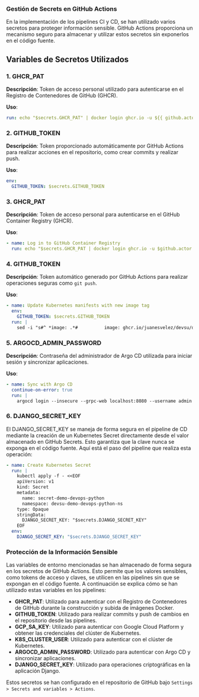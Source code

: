 ### Gestión de Secrets en GitHub Actions

En la implementación de los pipelines CI y CD, se han utilizado varios secretos para proteger información sensible. GitHub Actions proporciona un mecanismo seguro para almacenar y utilizar estos secretos sin exponerlos en el código fuente.

## Variables de Secretos Utilizados

### 1. GHCR_PAT

**Descripción**: Token de acceso personal utilizado para autenticarse en el Registro de Contenedores de GitHub (GHCR).

**Uso**:
```yaml
run: echo "$secrets.GHCR_PAT" | docker login ghcr.io -u ${{ github.actor }} --password-stdin
```

### 2. GITHUB_TOKEN

**Descripción**: Token proporcionado automáticamente por GitHub Actions para realizar acciones en el repositorio, como crear commits y realizar push.

**Uso**:
```yaml
env:
  GITHUB_TOKEN: $secrets.GITHUB_TOKEN
```

### 3. GHCR_PAT

**Descripción**: Token de acceso personal para autenticarse en el GitHub Container Registry (GHCR).

**Uso**:
```yaml
- name: Log in to GitHub Container Registry
  run: echo "$secrets.GHCR_PAT | docker login ghcr.io -u $github.actor --password-stdin
```

### 4. GITHUB_TOKEN

**Descripción**: Token automático generado por GitHub Actions para realizar operaciones seguras como `git push`.

**Uso**:
```yaml
- name: Update Kubernetes manifests with new image tag
  env:
    GITHUB_TOKEN: $secrets.GITHUB_TOKEN
  run: |
    sed -i "s#^ *image: .*#          image: ghcr.io/juanesvelez/devsu/demo-devops-python:\${{ steps.build-image.outputs.tag }}#g" k8s/deployment.yaml
```

### 5. ARGOCD_ADMIN_PASSWORD

**Descripción**: Contraseña del administrador de Argo CD utilizada para iniciar sesión y sincronizar aplicaciones.

**Uso**:
```yaml
- name: Sync with Argo CD
  continue-on-error: true
  run: |
    argocd login --insecure --grpc-web localhost:8080 --username admin --password "$secrets.ARGOCD_ADMIN_PASSWORD"
```

### 6. DJANGO_SECRET_KEY
El DJANGO_SECRET_KEY se maneja de forma segura en el pipeline de CD mediante la creación de un Kubernetes Secret directamente desde el valor almacenado en GitHub Secrets. Esto garantiza que la clave nunca se exponga en el código fuente. Aquí está el paso del pipeline que realiza esta operación:

```yaml
- name: Create Kubernetes Secret
  run: |
    kubectl apply -f - <<EOF
    apiVersion: v1
    kind: Secret
    metadata:
      name: secret-demo-devops-python
      namespace: devsu-demo-devops-python-ns
    type: Opaque
    stringData:
      DJANGO_SECRET_KEY: "$secrets.DJANGO_SECRET_KEY"
    EOF
  env:
    DJANGO_SECRET_KEY: "$secrets.DJANGO_SECRET_KEY"
```

### Protección de la Información Sensible

Las variables de entorno mencionadas se han almacenado de forma segura en los secretos de GitHub Actions. Esto permite que los valores sensibles, como tokens de acceso y claves, se utilicen en las pipelines sin que se expongan en el código fuente. A continuación se explica cómo se han utilizado estas variables en los pipelines:

- **GHCR_PAT**: Utilizado para autenticar con el Registro de Contenedores de GitHub durante la construcción y subida de imágenes Docker.
- **GITHUB_TOKEN**: Utilizado para realizar commits y push de cambios en el repositorio desde las pipelines.
- **GCP_SA_KEY**: Utilizado para autenticar con Google Cloud Platform y obtener las credenciales del clúster de Kubernetes.
- **K8S_CLUSTER_USER**: Utilizado para autenticar con el clúster de Kubernetes.
- **ARGOCD_ADMIN_PASSWORD**: Utilizado para autenticar con Argo CD y sincronizar aplicaciones.
- **DJANGO_SECRET_KEY**: Utilizado para operaciones criptográficas en la aplicación Django.

Estos secretos se han configurado en el repositorio de GitHub bajo `Settings > Secrets and variables > Actions`.
